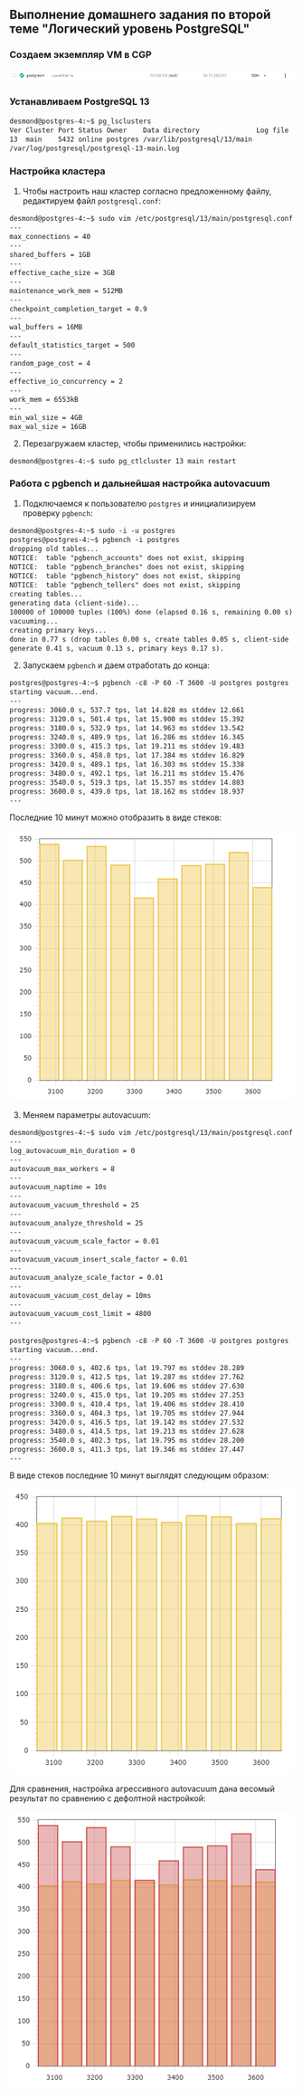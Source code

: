 ## Выполнение домашнего задания по второй теме "Логический уровень PostgreSQL"

### Создаем экземпляр VM в CGP
![VMCreated](https://github.com/apovyshev/PostgreSQL/blob/main/04.Autovacuum/VMCreated.PNG)

### Устанавливаем PostgreSQL 13
```
desmond@postgres-4:~$ pg_lsclusters
Ver Cluster Port Status Owner    Data directory              Log file
13  main    5432 online postgres /var/lib/postgresql/13/main /var/log/postgresql/postgresql-13-main.log
```

### Настройка кластера

1. Чтобы настроить наш кластер согласно предложенному файлу, редактируем файл `postgresql.conf`:
```
desmond@postgres-4:~$ sudo vim /etc/postgresql/13/main/postgresql.conf
---
max_connections = 40
---
shared_buffers = 1GB
---
effective_cache_size = 3GB
---
maintenance_work_mem = 512MB
---
checkpoint_completion_target = 0.9
---
wal_buffers = 16MB
---
default_statistics_target = 500
---
random_page_cost = 4
---
effective_io_concurrency = 2
---
work_mem = 6553kB
---
min_wal_size = 4GB
max_wal_size = 16GB
```
2. Перезагружаем кластер, чтобы применились настройки:
```
desmond@postgres-4:~$ sudo pg_ctlcluster 13 main restart
```

### Работа с pgbench и дальнейшая настройка autovacuum

1. Подключаемся к пользователю `postgres` и инициализируем проверку `pgbench`:
```
desmond@postgres-4:~$ sudo -i -u postgres
postgres@postgres-4:~$ pgbench -i postgres
dropping old tables...
NOTICE:  table "pgbench_accounts" does not exist, skipping
NOTICE:  table "pgbench_branches" does not exist, skipping
NOTICE:  table "pgbench_history" does not exist, skipping
NOTICE:  table "pgbench_tellers" does not exist, skipping
creating tables...
generating data (client-side)...
100000 of 100000 tuples (100%) done (elapsed 0.16 s, remaining 0.00 s)
vacuuming...
creating primary keys...
done in 0.77 s (drop tables 0.00 s, create tables 0.05 s, client-side generate 0.41 s, vacuum 0.13 s, primary keys 0.17 s).
```
2. Запускаем `pgbench` и даем отработать до конца:
```
postgres@postgres-4:~$ pgbench -c8 -P 60 -T 3600 -U postgres postgres
starting vacuum...end.
---
progress: 3060.0 s, 537.7 tps, lat 14.828 ms stddev 12.661
progress: 3120.0 s, 501.4 tps, lat 15.900 ms stddev 15.392
progress: 3180.0 s, 532.9 tps, lat 14.963 ms stddev 13.542
progress: 3240.0 s, 489.9 tps, lat 16.286 ms stddev 16.345
progress: 3300.0 s, 415.3 tps, lat 19.211 ms stddev 19.483
progress: 3360.0 s, 458.8 tps, lat 17.384 ms stddev 16.829
progress: 3420.0 s, 489.1 tps, lat 16.303 ms stddev 15.338
progress: 3480.0 s, 492.1 tps, lat 16.211 ms stddev 15.476
progress: 3540.0 s, 519.3 tps, lat 15.357 ms stddev 14.803
progress: 3600.0 s, 439.0 tps, lat 18.162 ms stddev 18.937
---
```
Последние 10 минут можно отобразить в виде стеков:

![Source](https://github.com/apovyshev/PostgreSQL/blob/main/04.Autovacuum/Source.png)


3. Меняем параметры autovacuum:
```
desmond@postgres-4:~$ sudo vim /etc/postgresql/13/main/postgresql.conf
---
log_autovacuum_min_duration = 0
---
autovacuum_max_workers = 8
---
autovacuum_naptime = 10s
---
autovacuum_vacuum_threshold = 25
---
autovacuum_analyze_threshold = 25
---
autovacuum_vacuum_scale_factor = 0.01
---
autovacuum_vacuum_insert_scale_factor = 0.01
---
autovacuum_analyze_scale_factor = 0.01
---
autovacuum_vacuum_cost_delay = 10ms
---
autovacuum_vacuum_cost_limit = 4800
---

postgres@postgres-4:~$ pgbench -c8 -P 60 -T 3600 -U postgres postgres
starting vacuum...end.
---
progress: 3060.0 s, 402.6 tps, lat 19.797 ms stddev 28.289
progress: 3120.0 s, 412.5 tps, lat 19.287 ms stddev 27.762
progress: 3180.0 s, 406.6 tps, lat 19.606 ms stddev 27.630
progress: 3240.0 s, 415.0 tps, lat 19.205 ms stddev 27.253
progress: 3300.0 s, 410.4 tps, lat 19.406 ms stddev 28.410
progress: 3360.0 s, 404.3 tps, lat 19.705 ms stddev 27.944
progress: 3420.0 s, 416.5 tps, lat 19.142 ms stddev 27.532
progress: 3480.0 s, 414.5 tps, lat 19.213 ms stddev 27.628
progress: 3540.0 s, 402.3 tps, lat 19.795 ms stddev 28.200
progress: 3600.0 s, 411.3 tps, lat 19.346 ms stddev 27.447
---
```
В виде стеков последние 10 минут выглядят следующим образом:

![Configured](https://github.com/apovyshev/PostgreSQL/blob/main/04.Autovacuum/Configured.png)

Для сравнения, настройка агрессивного autovacuum дана весомый результат по сравнению с дефолтной настройкой:

![Compare](https://github.com/apovyshev/PostgreSQL/blob/main/04.Autovacuum/Compare.PNG)

